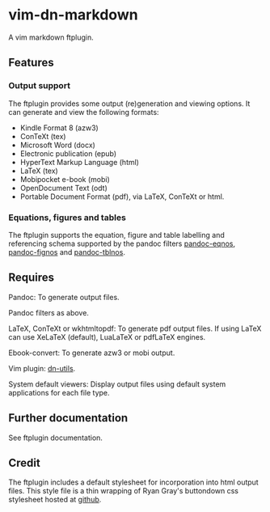# vim-dn-markdown #

A vim markdown ftplugin.

## Features ##

### Output support ###

The ftplugin provides some output (re)generation and viewing options. It can
generate and view the following formats:

* Kindle Format 8 (azw3)
* ConTeXt (tex)
* Microsoft Word (docx)
* Electronic publication (epub)
* HyperText Markup Language (html)
* LaTeX (tex)
* Mobipocket e-book (mobi)
* OpenDocument Text (odt)
* Portable Document Format (pdf), via LaTeX, ConTeXt or html.

### Equations, figures and tables ###

The ftplugin supports the equation, figure and table labelling and referencing
schema supported by the pandoc filters [pandoc-eqnos][eq], [pandoc-fignos][fig]
and [pandoc-tblnos][tbl].

   [eq]:  https://github.com/tomduck/pandoc-eqnos

   [fig]: https://github.com/tomduck/pandoc-fignos

   [tbl]: https://github.com/tomduck/pandoc-tablenos

## Requires ##

Pandoc: To generate output files.

Pandoc filters as above.

LaTeX, ConTeXt or wkhtmltopdf: To generate pdf output files. If using LaTeX can
use XeLaTeX (default), LuaLaTeX or pdfLaTeX engines.

Ebook-convert: To generate azw3 or mobi output.

Vim plugin: [dn-utils](https://github.com/dnebauer/dn-vim-utils).

System default viewers: Display output files using default system
applications for each file type.

## Further documentation ##

See ftplugin documentation.

## Credit ##

The ftplugin includes a default stylesheet for incorporation into html output
files. This style file is a thin wrapping of Ryan Gray's buttondown css
stylesheet hosted at [github](https://github.com/ryangray/buttondown).
